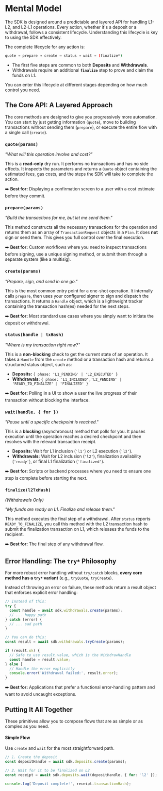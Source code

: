 # Mental Model

The SDK is designed around a predictable and layered API for handling L1-L2, and L2-L1 operations. Every action, whether it's a deposit or a withdrawal, follows a consistent lifecycle. Understanding this lifecycle is key to using the SDK effectively.

The complete lifecycle for any action is:

```bash
quote → prepare → create → status → wait → (finalize*)
```

- The first five steps are common to both **Deposits** and **Withdrawals**.
- Withdrawals require an additional **`finalize`** step to prove and claim the funds on L1.

You can enter this lifecycle at different stages depending on how much control you need.

## The Core API: A Layered Approach

The core methods are designed to give you progressively more automation. You can start by just getting information (`quote`), move to building transactions without sending them (`prepare`), or execute the entire flow with a single call (`create`).

### `quote(params)`

_"What will this operation involve and cost?"_

This is a **read-only** dry run. It performs no transactions and has no side effects. It inspects the parameters and returns a `Quote` object containing the estimated fees, gas costs, and the steps the SDK will take to complete the action.

➡️ **Best for:** Displaying a confirmation screen to a user with a cost estimate before they commit.

### `prepare(params)`

_"Build the transactions for me, but let me send them."_

This method constructs all the necessary transactions for the operation and returns them as an array of `TransactionRequest` objects in a `Plan`. It does **not** sign or send them. This gives you full control over the final execution.

➡️ **Best for:** Custom workflows where you need to inspect transactions before signing, use a unique signing method, or submit them through a separate system (like a multisig).

### `create(params)`

_"Prepare, sign, and send in one go."_

This is the most common entry point for a one-shot operation. It internally calls `prepare`, then uses your configured signer to sign and dispatch the transactions. It returns a `Handle` object, which is a lightweight tracker containing the transaction hash(es) needed for the next steps.

➡️ **Best for:** Most standard use cases where you simply want to initiate the deposit or withdrawal.

### `status(handle | txHash)`

_"Where is my transaction right now?"_

This is a **non-blocking** check to get the current state of an operation. It takes a `Handle` from the `create` method or a transaction hash and returns a structured status object, such as:

- **Deposits:** `{ phase: 'L1_PENDING' | 'L2_EXECUTED' }`
- **Withdrawals:** `{ phase: 'L1_INCLUDED','L2_PENDING' | 'READY_TO_FINALIZE' | 'FINALIZED' }`

➡️ **Best for:** Polling in a UI to show a user the live progress of their transaction without blocking the interface.

### `wait(handle, { for })`

_"Pause until a specific checkpoint is reached."_

This is a **blocking** (asynchronous) method that polls for you. It pauses execution until the operation reaches a desired checkpoint and then resolves with the relevant transaction receipt.

- **Deposits:** Wait for L1 inclusion (`'l1'`) or L2 execution (`'l2'`).
- **Withdrawals:** Wait for L2 inclusion (`'l2'`), finalization availability (`'ready'`), or final L1 finalization (`'finalized'`).

➡️ **Best for:** Scripts or backend processes where you need to ensure one step is complete before starting the next.

### `finalize(l2TxHash)`

_(Withdrawals Only)_

_"My funds are ready on L1. Finalize and release them."_

This method executes the final step of a withdrawal. After `status` reports `READY_TO_FINALIZE`, you call this method with the L2 transaction hash to submit the finalization transaction on L1, which releases the funds to the recipient.

➡️ **Best for:** The final step of any withdrawal flow.

## Error Handling: The `try*` Philosophy

For more robust error handling without `try/catch` blocks, **every core method has a `try*` variant** (e.g., `tryQuote`, `tryCreate`).

Instead of throwing an error on failure, these methods return a result object that enforces explicit error handling:

```ts
// Instead of this:
try {
  const handle = await sdk.withdrawals.create(params);
  // ... happy path
} catch (error) {
  // ... sad path
}

// You can do this:
const result = await sdk.withdrawals.tryCreate(params);

if (result.ok) {
  // Safe to use result.value, which is the WithdrawHandle
  const handle = result.value;
} else {
  // Handle the error explicitly
  console.error('Withdrawal failed:', result.error);
}
```

➡️ **Best for:** Applications that prefer a functional error-handling pattern and want to avoid uncaught exceptions.

## Putting It All Together

These primitives allow you to compose flows that are as simple or as complex as you need.

#### Simple Flow

Use `create` and `wait` for the most straightforward path.

```ts
// 1. Create the deposit
const depositHandle = await sdk.deposits.create(params);

// 2. Wait for it to be finalized on L2
const receipt = await sdk.deposits.wait(depositHandle, { for: 'l2' });

console.log('Deposit complete!', receipt.transactionHash);
```
